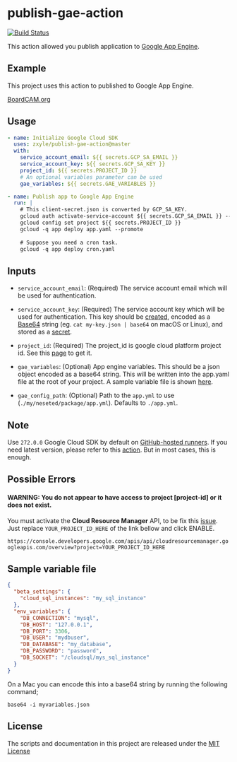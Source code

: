 # publish-gae-action
[![Build Status](https://github.com/zxyle/publish-gae-action/workflows/Test%20Actions/badge.svg)](https://github.com/zxyle/publish-gae-action/actions?query=workflow%3A%22Test+Actions%22)


This action allowed you publish application to [Google App Engine](https://cloud.google.com/appengine/).

## Example

This project uses this action to published to Google App Engine.

[BoardCAM.org](https://github.com/BoardCAM/BoardCAM.org/blob/master/.github/workflows/pythonapp.yml)

## Usage
```yaml
- name: Initialize Google Cloud SDK
  uses: zxyle/publish-gae-action@master
  with:
    service_account_email: ${{ secrets.GCP_SA_EMAIL }}
    service_account_key: ${{ secrets.GCP_SA_KEY }}
    project_id: ${{ secrets.PROJECT_ID }}
    # An optional variables parameter can be used
    gae_variables: ${{ secrets.GAE_VARIABLES }}

- name: Publish app to Google App Engine
  run: |
    # This client-secret.json is converted by GCP_SA_KEY.
    gcloud auth activate-service-account ${{ secrets.GCP_SA_EMAIL }} --key-file=client-secret.json
    gcloud config set project ${{ secrets.PROJECT_ID }}
    gcloud -q app deploy app.yaml --promote
    
    # Suppose you need a cron task.
    gcloud -q app deploy cron.yaml
```
## Inputs

* `service_account_email`: (Required) The service account email which will be used for authentication.

* `service_account_key`: (Required) The service account key which will be used for authentication. This key should be [created](https://cloud.google.com/iam/docs/creating-managing-service-account-keys), encoded as a [Base64](https://en.wikipedia.org/wiki/Base64) string (eg. `cat my-key.json | base64` on macOS or Linux), and stored as a [secret](https://help.github.com/en/actions/automating-your-workflow-with-github-actions/creating-and-using-encrypted-secrets). 

* `project_id`: (Required) The project_id is google cloud platform project id. See this [page](https://console.cloud.google.com/home/dashboard) to get it.

* `gae_variables`: (Optional) App engine variables. This should be a json object encoded as a base64 string. This will be written into the app.yaml file at the root of your project. A sample variable file is shown [here](#sample-variable-file).

* `gae_config_path`: (Optional) Path to the `app.yml` to use (`./my/neseted/package/app.yml`). Defaults to `./app.yml`.


## Note
Use `272.0.0` Google Cloud SDK by default on [GitHub-hosted runners](https://help.github.com/en/actions/automating-your-workflow-with-github-actions/software-installed-on-github-hosted-runners#ubuntu-1804-lts). If you need latest version, please refer to this [action](https://github.com/GoogleCloudPlatform/github-actions/tree/master/setup-gcloud). But in most cases, this is enough.

## Possible Errors
#### WARNING: You do not appear to have access to project [project-id] or it does not exist.
You must activate the **Cloud Resource Manager** API, to be fix this [issue](https://stackoverflow.com/q/58733523/6736591). Just replace `YOUR_PROJECT_ID_HERE` of the link bellow and click ENABLE. 

`https://console.developers.google.com/apis/api/cloudresourcemanager.googleapis.com/overview?project=YOUR_PROJECT_ID_HERE`

## Sample variable file
```json
{
  "beta_settings": {
    "cloud_sql_instances": "my_sql_instance"
  },
  "env_variables": {
    "DB_CONNECTION": "mysql",
    "DB_HOST": "127.0.0.1",
    "DB_PORT": 3306,
    "DB_USER": "mydbuser",
    "DB_DATABASE": "my_database",
    "DB_PASSWORD": "password",
    "DB_SOCKET": "/cloudsql/mys_sql_instance"
  }
}
```

On a Mac you can encode this into a base64 string by running the following command;

```shell script
base64 -i myvariables.json
```


## License
The scripts and documentation in this project are released under the [MIT License](LICENSE)

